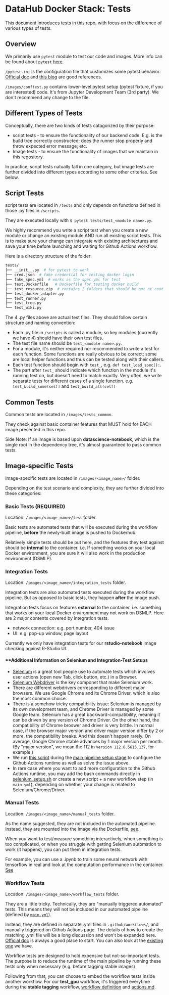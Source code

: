 # DataHub Docker Stack: Tests

This document introduces tests in this repo, with focus on the difference of various types of tests.

## Overview

We primarily use `pytest` module to test our code and images. More info can be found about `pytest` [here](https://docs.pytest.org/en/latest/contents.html).

`/pytest.ini` is the configuration file that customizes some pytest behavior. [Official doc](https://docs.pytest.org/en/7.1.x/reference/customize.html) and [this blog](https://subscription.packtpub.com/book/web-development/9781789347562/2/ch02lvl1sec11/configuration-pytest-ini) are good references.

`/images/conftest.py` contains lower-level pytest setup (pytest fixture, if you are interested) code. It's from Jupyter Development Team (3rd party). We don't recommend any change to the file.

## Different Types of Tests

Conceptually, there are two kinds of tests catagorized by their purpose:

- script tests - to ensure the functionality of our backend code. E.g. is the build tree correctly constructed; does the runner stop properly and throw expected error message; etc.
- Image tests - to ensure the functionality of images that we maintain in this repository.

In practice, script tests natually fall in one category, but image tests are further divided into different types according to some other criterias. See below.

## Script Tests

script tests are located in `/tests` and only depends on functions defined in those .py files in `/scripts`.

They are executed locally with `$ pytest tests/test_<module name>.py`.

We highly recommend you write a script test when you create a new module or change an existing module AND run all existing script tests. This is to make sure your change can integrate with existing architectures and save your time before launching and waiting for Github Actions workflow.

Here is a directory structure of the folder:

```bash
tests/
├── __init__.py  # for pytest to work
├── cred.json  # fake credential for testing docker login
├── fake_spec.yml  # works as the spec.yml for test
├── test.Dockerfile   # Dockerfile for testing docker build
├── test_resource.zip  # contains 2 folders that should be put at root dir
├── test_docker_adapter.py
├── test_runner.py
├── test_tree.py
└── test_wiki.py
```

The 4 .py files above are actual test files. They should follow certain structure and naming convention:

- Each .py file in `/scripts` is called a module, so key modules (currently we have 4) should have their own test files.
- The test file name should be `test_<module name>.py`.
- For a module, it's neither required nor recommended to write a test for each function. Some functions are really obvious to be correct; some are local helper functions and thus can be tested along with their callers.
- Each test function should begin with `test_`, e.g. `def test_load_spec():`.
- The part after `test_` should indicate which function in the module it's running test on, but doesn't need to match exactly. Very often, we write separate tests for different cases of a single function. e.g. `test_build_some(self)` and `test_build_all(self)`

## Common Tests

Common tests are located in `/images/tests_common`.

They check against basic container features that MUST hold for EACH image presented in this repo.

Side Note: If an image is based upon **datascience-notebook**, which is the single root in the dependency tree, it's almost guaranteed to pass common tests.

## Image-specific Tests

Image-specific tests are located in `/images/<image_name>/` folder.

Depending on the test scenario and complexity, they are further divided into these categories:

### Basic Tests (REQUIRED)

Location: `/images/<image_name>/test` folder.

Basic tests are automated tests that will be executed during the workflow pipeline, **before** the newly-built image is pushed to Dockerhub.

Relatively simple tests should be put here, and the features they test against should be **internal** to the container. i.e. If something works on your local Docker environment, you are sure it will also work in the production environment (DSMLP).

### Integration Tests

Location: `/images/<image_name>/integration_tests` folder.

Integration tests are also automated tests executed during the workflow pipeline. But as opposed to basic tests, they happen **after** the image push.

Integration tests focus on features **external** to the container. i.e. something that works on your local Docker environment may not work on DSMLP. Here are 2 major contents covered by integration tests.

- network connection: e.g. port number, 404 issue
- UI: e.g. pop-up window, page layout

Currently we only have integration tests for our **rstudio-notebook** image checking against R-Studio UI.

#### **Additional Information on Selenium and Integration-Test Setups

- [Selenium](https://www.selenium.dev/) is a great tool people use to automate tests which involves user actions (open new Tab, click button, etc.) in a Browser.
- [Selenium Webdriver](https://www.selenium.dev/documentation/webdriver/) is the key componet that make Selenium work.
- There are different webdrivers corresponding to different major browsers. We use Google Chrome and its Chrome Driver, which is also the most common choice.
- There is a somehow tricky compatibility issue: Selenium is managed by its own development team, and Chrome Driver is managed by some Google team. Selenium has a great backward-compatibility, meaning it can be driven by any version of Chrome Driver. On the other hand, the compatibility of Chrome broswer and driver is very brittle. In normal case, if the browser major version and driver major version differ by 2 or more, the compatibility breaks. And this doesn't happen rarely. On average, Google Chrome stable advances by 1 major version per month. (By "major version", we mean the 112 in `Version 112.0.5615.137`, for example.)
- We run [this script](/scripts/selenium_setup.sh) during the [main pipeline setup stage](/.github/workflows/main.yml#57) to configure the Github Actions runtime as well as solve the issue above.
- In rare case where you want to add more configuration to the Github Actions runtime, you may add the bash commands directly in
[selenium_setup.sh](/scripts/selenium_setup.sh) or create a new script + a new workflow step (in `main.yml`), depending on whether your change is related to Selenium/Chrome/Driver.

### Manual Tests

Location: `/images/<image_name>/manual_tests` folder.

As the name suggested, they are not included in the automated pipeline. Instead, they are mounted into the image via the Dockerfile, [see](/images/scipy-ml-notebook/Dockerfile#L29).

When you want to test/measure something interactively, when something is too complicated, or when you struggle with getting Selenium automation to work (it happens), you can put them in integration tests.

For example, you can use a .ipynb to train some neural network with tensorflow in real and look at the computation performance in the container. [See](/images/scipy-ml-notebook/manual_tests/tensorflow_mtest.ipynb)

### Workflow Tests

Location: `/images/<image_name>/workflow_tests` folder.

They are a little tricky. Technically, they are "manually triggered automated" tests. This means they will not be included in our automated pipeline (defined by [`main.yml`](/.github/workflows/main.yml)).

Instead, they are defined in separate .yml files in `.github/workflows/`, and manually triggered on Github Actions page. The details of how to create the matching .yml file will be a long discussion and won't be expanded here. [Official doc](https://docs.github.com/en/actions/using-workflows/workflow-syntax-for-github-actions) is always a good place to start. You can also look at the [existing one](/.github/workflows/test_gpu.yml) we have.

Workflow tests are designed to hold expensive but not-so-important tests. The purpose is to reduce the runtime of the main pipeline by running these tests only when necessary (e.g. before tagging stable images)

Following from that, you can choose to embed the workflow tests inside another workflow. For our **test_gpu** workflow, it's triggered everytime during the **stable tagging** workflow, [workflow definition](/.github/workflows/tag.yml#L17) and [actions.md](/Documentation/actions.md#test_gpuyml).
